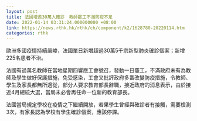 ```yaml
---
layout: post
title: 法國增逾30萬人確診　教師罷工不滿防疫不足
date: 2022-01-14 03:31:24.000000000 +08:00
link: https://news.rthk.hk/rthk/ch/component/k2/1628780-20220114.htm
categories: rthk
---
```


歐洲多國疫情持續嚴峻，法國單日新增超過30萬5千宗新型肺炎確診個案；新增225名患者不治。

法國有過萬名教師在當地星期四響應工會號召，發動一日罷工，不滿政府未有為教師及學生做好保護措施，免受感染，工會又批評政府多番改變防疫措施，令教師、學生及家長都無所適從，部分人要求教育部長辭職，接近政府的消息表示，由於接近4月總統大選，當局未必會再任命一位新的教育部長。

法國當局規定學校在疫情之下繼續開放，若果學生曾經與確診者有接觸，需要檢測3次，有家長認為學校有學生確診個案，應該停課。
